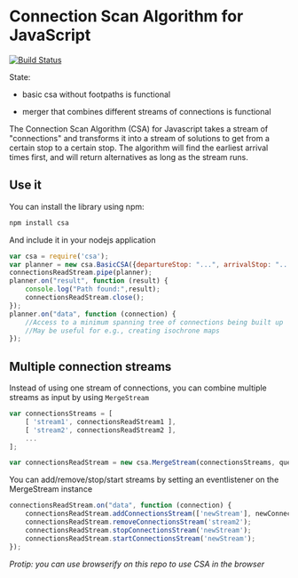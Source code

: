 # Connection Scan Algorithm for JavaScript
[![Build Status](https://travis-ci.org/linkedconnections/csa.js.svg)](https://travis-ci.org/linkedconnections/csa.js)

State: 

* basic csa without footpaths is functional

* merger that combines different streams of connections is functional

The Connection Scan Algorithm (CSA) for Javascript takes a stream of "connections" and transforms it into a stream of solutions to get from a certain stop to a certain stop. The algorithm will find the earliest arrival times first, and will return alternatives as long as the stream runs.

## Use it

You can install the library using npm:

```bash
npm install csa
```

And include it in your nodejs application
```javascript
var csa = require('csa');
var planner = new csa.BasicCSA({departureStop: "...", arrivalStop: "...",departureTime:new Date()});
connectionsReadStream.pipe(planner);
planner.on("result", function (result) {
    console.log("Path found:",result);
    connectionsReadStream.close();
});
planner.on("data", function (connection) {
    //Access to a minimum spanning tree of connections being built up
    //May be useful for e.g., creating isochrone maps
});
```

## Multiple connection streams

Instead of using one stream of connections, you can combine multiple streams as input by using `MergeStream`
```javascript
var connectionsStreams = [
	[ 'stream1', connectionsReadStream1 ],
	[ 'stream2', connectionsReadStream2 ],
	...
];

var connectionsReadStream = new csa.MergeStream(connectionsStreams, query.departureTime);
```

You can add/remove/stop/start streams by setting an eventlistener on the MergeStream instance
```javascript
connectionsReadStream.on("data", function (connection) {
	connectionsReadStream.addConnectionsStream(['newStream'], newConnectionsReadStream]);
	connectionsReadStream.removeConnectionsStream('stream2');
	connectionsReadStream.stopConnectionsStream('newStream');
	connectionsReadStream.startConnectionsStream('newStream');
});
```

_Protip: you can use browserify on this repo to use CSA in the browser_
